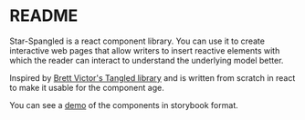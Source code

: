 # README

Star-Spangled is a react component library. You can use it to create interactive web pages that allow writers to insert reactive elements with which the reader can interact to understand the underlying model better.

Inspired by [Brett Victor's Tangled library](http://worrydream.com/Tangle/) and is written from scratch in react to make it usable for the component age.

You can see a [demo](https://pradeeproark.github.io/star-spangled/) of the components in storybook format.
